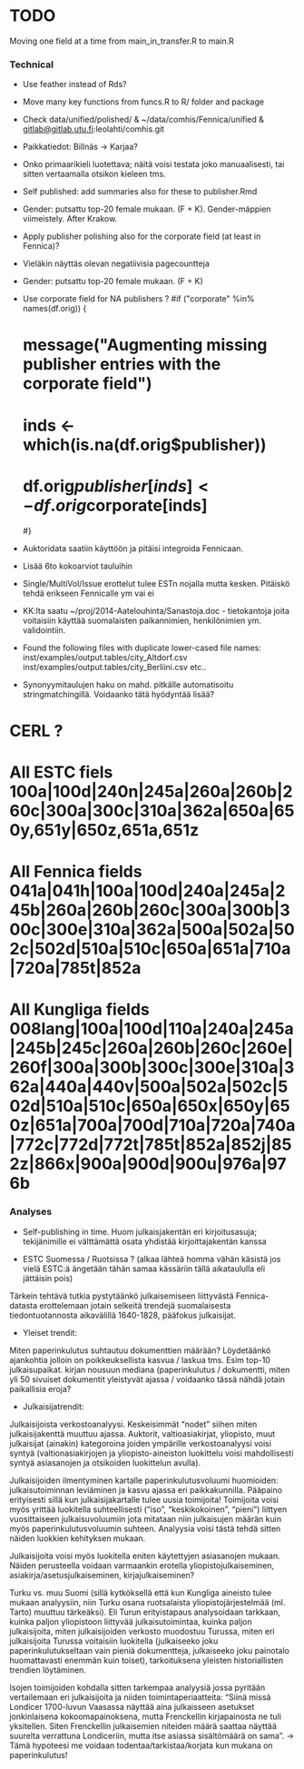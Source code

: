 TODO
==========

Moving one field at a time from main_in_transfer.R to main.R


### Technical

- Use feather instead of Rds?

- Move many key functions from funcs.R to R/ folder and package

- Check data/unified/polished/ & ~/data/comhis/Fennica/unified & gitlab@gitlab.utu.fi:leolahti/comhis.git

- Paikkatiedot: Billnäs -> Karjaa?

- Onko primaarikieli luotettava; näitä voisi testata joko
  manuaalisesti, tai sitten vertaamalla otsikon kieleen tms.

- Self published: add summaries also for these to publisher.Rmd

- Gender: putsattu top-20 female mukaan. (F + K). Gender-mäppien
  viimeistely. After Krakow.

- Apply publisher polishing also for the corporate field (at least in Fennica)?

- Vieläkin näyttäs olevan negatiivisia pagecountteja

- Gender: putsattu top-20 female mukaan. (F + K)

- Use corporate field for NA publishers ?
   #if ("corporate" %in% names(df.orig)) {
   #  message("Augmenting missing publisher entries with the corporate field")
   #  inds <- which(is.na(df.orig$publisher))
   #  df.orig$publisher[inds] <- df.orig$corporate[inds]
   #}

- Auktoridata saatiin käyttöön ja pitäisi integroida Fennicaan.

- Lisää 6to kokoarviot tauluihin

- Single/MultiVol/Issue erottelut tulee ESTn nojalla mutta
  kesken. Pitäiskö tehdä erikseen Fennicalle ym vai ei

- KK:lta saatu ~/proj/2014-Aatelouhinta/Sanastoja.doc - tietokantoja
  joita voitaisiin käyttää suomalaisten paikannimien, henkilönimien
  ym. validointiin.

- Found the following files with duplicate lower-cased file names:
  inst/examples/output.tables/city_Altdorf.csv
  inst/examples/output.tables/city_Berliini.csv
  etc..

- Synonyymitaulujen haku on mahd. pitkälle automatisoitu
  stringmatchingillä. Voidaanko tätä hyödyntää lisää?


# CERL ?
# All ESTC fiels 100a|100d|240n|245a|260a|260b|260c|300a|300c|310a|362a|650a|650y,651y|650z,651a,651z
# All Fennica fields 041a|041h|100a|100d|240a|245a|245b|260a|260b|260c|300a|300b|300c|300e|310a|362a|500a|502a|502c|502d|510a|510c|650a|651a|710a|720a|785t|852a  
# All Kungliga fields 008lang|100a|100d|110a|240a|245a|245b|245c|260a|260b|260c|260e|260f|300a|300b|300c|300e|310a|362a|440a|440v|500a|502a|502c|502d|510a|510c|650a|650x|650y|650z|651a|700a|700d|710a|720a|740a|772c|772d|772t|785t|852a|852j|852z|866x|900a|900d|900u|976a|976b




### Analyses

- Self-publishing in time. Huom julkaisjakentän eri kirjoitusasuja;
  tekijänimille ei välttämättä osata yhdistää kirjoittajakentän kanssa

- ESTC Suomessa / Ruotsissa ? (alkaa lähteä homma vähän käsistä jos
  vielä ESTC:ä ängetään tähän samaa kässäriin tällä aikataululla eli
  jättäisin pois)


Tärkein tehtävä tutkia pystytäänkö julkaisemiseen liittyvästä
Fennica-datasta erottelemaan jotain selkeitä trendejä suomalaisesta
tiedontuotannosta aikavälillä 1640-1828, pääfokus julkaisijat.

* Yleiset trendit:

Miten paperinkulutus suhtautuu dokumenttien määrään? Löydetäänkö
ajankohtia jolloin on poikkeuksellista kasvua / laskua tms. Esim
top-10 julkaisupaikat. kirjan nousuun mediana (paperinkulutus /
dokumentti, miten yli 50 sivuiset dokumentit yleistyvät ajassa /
voidaanko tässä nähdä jotain paikallisia eroja?

* Julkaisijatrendit:

Julkaisijoista verkostoanalyysi. Keskeisimmät “nodet” siihen miten
julkaisijakenttä muuttuu ajassa. Auktorit, valtioasiakirjat,
yliopisto, muut julkaisijat (ainakin) kategoroina joiden ympärille
verkostoanalyysi voisi syntyä (valtionasiakirjojen ja
yliopisto-aineiston luokittelu voisi mahdollisesti syntyä asiasanojen
ja otsikoiden luokittelun avulla).

Julkaisijoiden ilmentyminen kartalle paperinkulutusvoluumi huomioiden:
julkaisutoiminnan leviäminen ja kasvu ajassa eri
paikkakunnilla. Pääpaino erityisesti sillä kun julkaisijakartalle
tulee uusia toimijoita! Toimijoita voisi myös yrittää luokitella
suhteellisesti (“iso”, “keskikokoinen”, “pieni”) liittyen
vuosittaiseen julkaisuvoluumiin jota mitataan niin julkaisujen määrän
kuin myös paperinkulutusvoluumin suhteen. Analyysia voisi tästä tehdä
sitten näiden luokkien kehityksen mukaan.

Julkaisijoita voisi myös luokitella eniten käytettyjen asiasanojen
mukaan. Näiden perusteella voidaan varmaankin erotella
yliopistojulkaiseminen, asiakirja/asetusjulkaiseminen,
kirjajulkaiseminen?

Turku vs. muu Suomi (sillä kytköksellä että kun Kungliga aineisto
tulee mukaan analyysiin, niin Turku osana ruotsalaista
yliopistojärjestelmää (ml. Tarto) muuttuu tärkeäksi). Eli Turun
erityistapaus analysoidaan tarkkaan, kuinka paljon yliopistoon
liittyvää julkaisutoimintaa, kuinka paljon julkaisijoita, miten
julkaisijoiden verkosto muodostuu Turussa, miten eri julkaisijoita
Turussa voitaisiin luokitella (julkaiseeko joku paperinkulutukseltaan
vain pieniä dokumentteja, julkaiseeko joku painotalo huomattavasti
enemmän kuin toiset), tarkoituksena yleisten historiallisten trendien
löytäminen.

Isojen toimijoiden kohdalla sitten tarkempaa analyysiä jossa pyritään
vertailemaan eri julkaisijoita ja niiden toimintaperiaatteita: “Siinä
missä Londicer 1700-luvun Vaasassa näyttää aina julkaisseen asetukset
jonkinlaisena kokoomapainoksena, mutta Frenckellin kirjapainosta ne
tuli yksitellen. Siten Frenckellin julkaisemien niteiden määrä saattaa
näyttää suurelta verrattuna Londiceriin, mutta itse asiassa
sisältömäärä on sama”. → Tämä hypoteesi me voidaan
todentaa/tarkistaa/korjata kun mukana on paperinkulutus!




